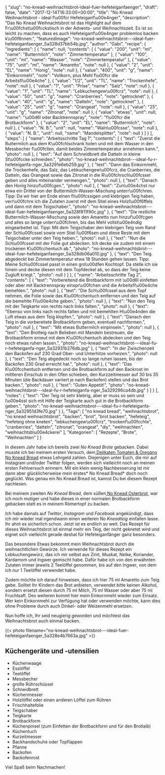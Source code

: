 {
    "slug": "no-knead-weihnachtsbrot-ideal-fuer-hefeteiganfaenger",
    "draft": false,
    "date": "2017-12-14T16:33:00+00:00",
    "title": "No Knead Weihnachtsbrot - ideal f\u00fcr Hefeteiganf\u00e4nger",
    "description": "Das No Knead Weihnachtsbrot ist das Highlight auf dem Fr\u00fchst\u00fcckstisch in der Advents- und Weihnachtszeit. Es ist so leicht zu machen, dass es auch Hefeteiganf\u00e4nger problemlos backen k\u00f6nnen.",
    "featuredImage": "no-knead-weihnachtsbrot---ideal-fuer-hefeteiganfaenger_5a328d37bb54b.jpg",
    "author": "Gabi",
    "recipe": {
        "ingredients": [
            {
                "name": null,
                "contents": [
                    {
                        "value": "200",
                        "unit": "ml",
                        "name": "Buttermilch",
                        "note": "Zimmertemperatur"
                    },
                    {
                        "value": "100",
                        "unit": "ml",
                        "name": "Wasser",
                        "note": "Zimmertemperatur"
                    },
                    {
                        "value": "75",
                        "unit": "ml",
                        "name": "Amaretto",
                        "note": null
                    },
                    {
                        "value": "2",
                        "unit": "EL",
                        "name": "Honig",
                        "note": null
                    },
                    {
                        "value": "400",
                        "unit": "g",
                        "name": "Einkornmehl",
                        "note": "Vollkorn, plus Mehl f\u00fcr die Arbeitsfl\u00e4che"
                    },
                    {
                        "value": "1\/2",
                        "unit": "TL",
                        "name": "Trockenhefe",
                        "note": null
                    },
                    {
                        "value": "1",
                        "unit": "Prise",
                        "name": "Salz",
                        "note": null
                    },
                    {
                        "value": "1",
                        "unit": "TL",
                        "name": "Lebkuchengew\u00fcrz",
                        "note": null
                    },
                    {
                        "value": "50",
                        "unit": "g",
                        "name": "Cranberries",
                        "note": "getrocknet"
                    },
                    {
                        "value": "40",
                        "unit": "g",
                        "name": "Datteln",
                        "note": "getrocknet"
                    },
                    {
                        "value": "25",
                        "unit": "g",
                        "name": "Orangeat",
                        "note": null
                    },
                    {
                        "value": "25",
                        "unit": "g",
                        "name": "Zitronat",
                        "note": null
                    },
                    {
                        "value": "etwas",
                        "unit": null,
                        "name": "\u00d6l oder Backtrennspray",
                        "note": "f\u00fcr die Brotbackform"
                    },
                    {
                        "value": "2",
                        "unit": "EL",
                        "name": "Buttermilch",
                        "note": null
                    },
                    {
                        "value": "N. B.",
                        "unit": null,
                        "name": "Waln\u00fcsse",
                        "note": null
                    },
                    {
                        "value": "N. B.",
                        "unit": null,
                        "name": "Mandelsplitter",
                        "note": null
                    }
                ]
            }
        ],
        "steps": [
            {
                "name": "Arbeitsschritte Tag 1",
                "contents": [
                    {
                        "text": "Zuerst die Buttermilch aus dem K\u00fchlschrank holen und mit dem Wasser in den Messbecher f\u00fcllen, damit beides Zimmertemperatur annehmen kann.",
                        "photo": null
                    },
                    {
                        "text": "Auf dem Schneidbrett die Datteln in kleine St\u00fccke schneiden.",
                        "photo": "no-knead-weihnachtsbrot---ideal-fu-r-hefeteiganfa-nger_5a3291e6eb259.jpg"
                    },
                    {
                        "text": "Dann das Einkornmehl, die Trockenhefe, das Salz, das Lebkuchengew\u00fcrz, die Cranberries, die Datteln, das Orangeat sowie das Zitronat in die R\u00fchrsch\u00fcssel geben und alles miteinander vermengen.",
                        "photo": null
                    },
                    {
                        "text": "Danach den Honig hinzuf\u00fcgen.",
                        "photo": null
                    },
                    {
                        "text": "Zun\u00e4chst nur etwa ein Drittel von der Buttermilch-Wasser-Mischung unterr\u00fchren. Tipp: Da wir hier am Ende einen fl\u00fcssigen und klebrigen Teig haben, verr\u00fchre ich die Zutaten zuerst mit dem Stiel eines Holzl\u00f6ffels und dann mit dem Teigschaber.",
                        "photo": "no-knead-weihnachtsbrot---ideal-fuer-hefeteiganfaenger_5a328f811f90c.jpg"
                    },
                    {
                        "text": "Die restliche Buttermilch-Wasser-Mischung sowie den Amaretto nun hinzuf\u00fcgen und alles so lange unterr\u00fchren, bis das Mehl vollst\u00e4ndig eingearbeitet ist. Tipp: Mit dem Teigschaber den klebrigen Teig vom Rand der Sch\u00fcssel sowie vom Stiel l\u00f6sen und diese Reste mit dem Teigschaber unter den Teig heben.",
                        "photo": null
                    },
                    {
                        "text": "Nun die Sch\u00fcssel mit der Folie gut abdecken. Ich decke sie zudem mit einem trockenen K\u00fcchentuch ab.",
                        "photo": "no-knead-weihnachtsbrot---ideal-fuer-hefeteiganfaenger_5a328db06a010.jpg"
                    },
                    {
                        "text": "Den Teig abgedeckt bei Zimmertemperatur etwa 18 Stunden gehen lassen. Tipp: Meine Sch\u00fcssel passt in einen gro\u00dfen Kochtopf. Da stelle ich sie hinein und decke diesen mit dem Topfdeckel ab, so dass der Teig keine Zugluft kriegt.",
                        "photo": null
                    }
                ]
            },
            {
                "name": "Arbeitsschritte Tag 2",
                "contents": [
                    {
                        "text": "Vorbereitend die Brotbackform mit \u00d6l einfetten oder aber mit Backtrennspray einspr\u00fchen und die Arbeitsfl\u00e4che bemehlen.",
                        "photo": null
                    },
                    {
                        "text": "Die Sch\u00fcssel aus dem Topf nehmen, die Folie sowie das K\u00fcchentuch entfernen und den Teig auf die bemehlte Fl\u00e4che geben.",
                        "photo": null
                    },
                    {
                        "text": "Nun den Teig mit der Teigkarte von rechts nach links falten.",
                        "photo": null
                    },
                    {
                        "text": "Ebenso von links nach rechts falten und mit bemehlten H\u00e4nden die Luft etwas aus dem Teig klopfen.",
                        "photo": null
                    },
                    {
                        "text": "Danach den Teig in die vorbereitete Brotbackform geben, eventuell nachformen.",
                        "photo": null
                    },
                    {
                        "text": "Mit etwas Buttermilch einpinseln.",
                        "photo": null
                    },
                    {
                        "text": "Den Brotteig nach Belieben mit Mandeln bestreuen, die Brotbackform erneut mit dem K\u00fcchentuch abdecken und den Teig noch etwas ruhen lassen.",
                        "photo": "no-knead-weihnachtsbrot---ideal-fu-r-hefeteiganfa-nger_5a32931b276db.jpg"
                    },
                    {
                        "text": "In der Zwischenzeit den Backofen auf 230 Grad Ober- und Unterhitze vorheizen.",
                        "photo": null
                    },
                    {
                        "text": "Den Teig abgedeckt noch so lange ruhen lassen, bis der Backofen 230 Grad erreicht hat.",
                        "photo": null
                    },
                    {
                        "text": "Das K\u00fcchentuch entfernen und die Brotbackform auf den Backrost im mittleren Einschub in den Ofen schieben, den Kurzzeitmesser auf 30 bis 35 Minuten (die Backdauer variiert je nach Backofen) stellen und das Brot backen.",
                        "photo": null
                    },
                    {
                        "text": "Guten Appetit!",
                        "photo": "no-knead-weihnachtsbrot---ideal-fu-r-hefeteiganfa-nger_5a329296ca4db.jpg"
                    }
                ]
            }
        ],
        "notes": {
            "text": "Der Teig ist sehr klebrig, aber er muss so sein und l\u00e4sst sich mit Hilfe der Teigkarte auch gut in die Brotbackform geben.",
            "photo": "no-knead-weihnachtsbrot---ideal-fu-r-hefeteiganfa-nger_5a32951d3fe70.jpg"
        }
    },
    "Tags": [
        "no knead bread",
        "weihnachtsbrot",
        "no knead weihnachtsbrot",
        "backen",
        "brot",
        "brot backen",
        "hefeteig",
        "hefeteig ohne kneten",
        "lebkuchengew\u00fcrz",
        "trockenf\u00fcchte",
        "cranberries",
        "datteln",
        "zitronat",
        "orangeat",
        "diy",
        "weihnachten",
        "weihnachtsb\u00e4ckerei"
    ],
    "Kategorien": [
        "Rezepte",
        "Brote",
        "Weihnachten"
    ]
}

In diesem Jahr habe ich  bereits zwei *No Knead Brote* gebacken. Dabei musste ich bei meinem ersten Versuch, dem[ Delikaten Tomaten & Oregano No Knead Bread](https://kochfokus.de/artikel/delikates-tomaten-oregano-no-knead-bread/ " Delikaten Tomaten & Oregano No Knead Bread") etwas Lehrgeld zahlen. Diejenigen unter Euch, die mir auf Instagram und/oder Twitter folgen, werden sich vielleicht noch an meinen ersten Fehlversuch erinnern. Mit ein klein wenig Nachbesserung ist mir dann aber glücklicherweise mein erstes* No Knead Bread* doch noch geglückt. Was genau ein No Knead Bread ist, kannst Du bei diesem Rezept nachlesen.

Bei meinem zweiten *No Knead Bread*, dem süßen[ No Knead Osterbrot](https://kochfokus.de/artikel/suesses-no-knead-osterbrot/ " No Knead Osterbrot"),  war ich noch mutiger und habe dieses in einer normalen Brotbackform gebacken statt es in meinem Römertopf zu backen.

Ich habe damals auf  *Twitter*, *Instagram* und *Facebook* angekündigt, dass ich mir wieder mal irgendwann einen weiteren *No Kneadteig* einfallen lasse. Ihr ahnt es sicherlich schon. Jetzt ist es endlich so weit. Das Rezept für dieses Weihnachtsbrot ist einmal mehr ein Teig, der nicht geknetet wird und eignet sich vielleicht gerade deshal für Hefeteiganfänger ganz besonders.

Das besondere Etwas bekommt mein Weihnachtsbrot durch die weihnachtlichen Gewürze. Ich verwende für dieses Rezept ein Lebkuchengewürz, das ich mir selbst aus Zimt, Muskat, Nelke, Koriander, Kardamom und Ingwer gemischt habe. Dafür habe ich von den erwähnten Zutaten immer jeweils 2 Teelöffel genommen, bis auf den Ingwer, von dem ich nur 1 Teelöffel verwendet habe.

Zudem möchte ich darauf hinweisen, dass ich hier 75 ml Amaretto zum Teig gebe. Solltet Ihr Kindern das Brot anbieten, verwendet bitte keinen Alkohol, sondern ersetzt diesen durch 75 ml Milch, 75 ml Wasser oder aber 75 ml Fruchtsaft. Des weiteren kommt hier mein Einkornmehl wieder zum Einsatz. Wer kein Einkornmehl zur Verfügung hat oder verwenden möchte, kann dies ohne Probleme durch auch Dinkel- oder Weizenmehl  ersetzen.

Nun hoffe ich, Ihr seid neugierig geworden und möchtest das Weihnachtsbrot auch einmal backen.

{{< photo filename="no-knead-weihnachtsbrot---ideal-fuer-hefeteiganfaenger_5a328e4b7663a.jpg" >}}


## Küchengeräte und -utensilien

- Küchenwaage
- Esslöffel
- Teelöffel
- Messbecher
- große Rührschüssel
- Schneidbrett
- Küchenmesser
- Holzlöffel oder einen anderen Löffel zum Rühren
- Frischhaltefolie
- Teigschaber
- Teigkarte
- Brotbackform
- Küchenpinsel (zum Einfetten der Brotbackform und für den Brotlaib)
- Küchentuch
- Kurzeitmesser
- Backhandschuhe oder Topflappen
- Pfanne
- Backofen
- Backofenrost

Viel Spaß beim Nachmachen!
